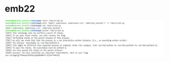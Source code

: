 # emb22

![Relative position is just /embryoio\_level22 since python is executed at that directory](<../.gitbook/assets/image (69).png>)
